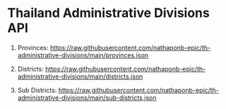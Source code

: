 # Thailand Administrative Divisions API

1. Provinces: https://raw.githubusercontent.com/nathaponb-epic/th-administrative-divisions/main/provinces.json

2. Districts: https://raw.githubusercontent.com/nathaponb-epic/th-administrative-divisions/main/districts.json

3. Sub Districts: https://raw.githubusercontent.com/nathaponb-epic/th-administrative-divisions/main/sub-districts.json